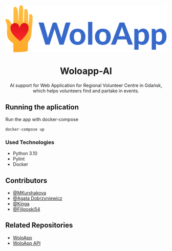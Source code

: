 <div align="center" width="200" height="auto" >
     <img src="img/logo.svg">
    <h1> Woloapp-AI </h1 >
    AI support for Web Application for Regional Volunteer Centre in Gdańsk, which helps volunteers find and partake in events.
</div>

## Running the aplication
Run the app with docker-compose

    docker-compose up

### Used Technologies
- Python 3.10
- Pylint
- Docker

## Contributors
- [@MKurshakova](https://github.com/MKurshakova)
- [@Agata Dobrzyniewicz](https://github.com/ayakiriya)
- [@Kinga](https://github.com/KinWaj)
- [@Filiposki54](https://github.com/Filiposki54)

## Related Repositories

- [WoloApp](https://github.com/yarpo/wolo-app/)
- [WoloApp API](https://github.com/yarpo/wolo-app-api/)
